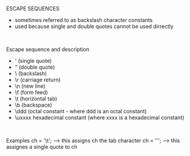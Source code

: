 ESCAPE SEQUENCES

- sometimes referred to as backslash character constants
- used because single and double quotes cannot be used dirrectly

</br>

Escape sequence and description

- \' (single quote)
- \" (double quote)
- \\ (backslash)
- \r (carriage return)
- \n (new line)
- \f (form feed)
- \t (horizontal tab)
- \b (backspace)
- \ddd (octal constant - where ddd is an octal constant)
- \uxxxx hexadecimal constant (where xxxx is a hexadecimal constant)

</br>

Examples
ch = '\t'; --> this assigns ch the tab character
ch = '\''; --> this assignes a single quote to ch
